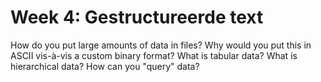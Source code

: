 # Week 4: Gestructureerde text

How do you put large amounts of data in files? Why would you put this in ASCII vis-à-vis a custom binary format? What is tabular data? What is hierarchical data? How can you "query" data?
